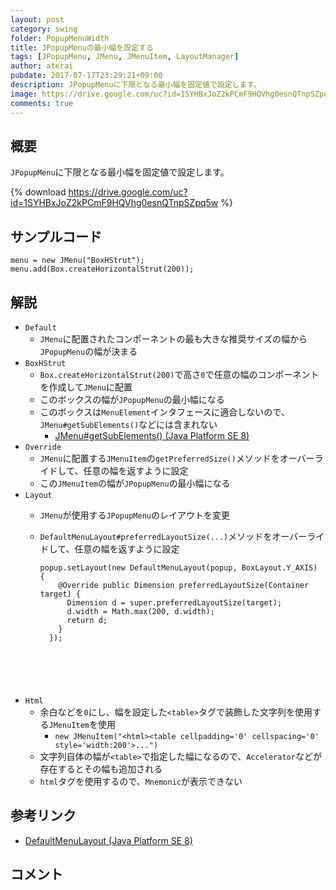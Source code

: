 ```yaml
---
layout: post
category: swing
folder: PopupMenuWidth
title: JPopupMenuの最小幅を設定する
tags: [JPopupMenu, JMenu, JMenuItem, LayoutManager]
author: aterai
pubdate: 2017-07-17T23:29:21+09:00
description: JPopupMenuに下限となる最小幅を固定値で設定します。
image: https://drive.google.com/uc?id=1SYHBxJoZ2kPCmF9HQVhg0esnQTnpSZpq5w
comments: true
---
```

## 概要
`JPopupMenu`に下限となる最小幅を固定値で設定します。

{% download https://drive.google.com/uc?id=1SYHBxJoZ2kPCmF9HQVhg0esnQTnpSZpq5w %}

## サンプルコード
<pre class="prettyprint"><code>menu = new JMenu("BoxHStrut");
menu.add(Box.createHorizontalStrut(200));
</code></pre>

## 解説
- `Default`
    - `JMenu`に配置されたコンポーネントの最も大きな推奨サイズの幅から`JPopupMenu`の幅が決まる
- `BoxHStrut`
    - `Box.createHorizontalStrut(200)`で高さ`0`で任意の幅のコンポーネントを作成して`JMenu`に配置
    - このボックスの幅が`JPopupMenu`の最小幅になる
    - このボックスは`MenuElement`インタフェースに適合しないので、`JMenu#getSubElements()`などには含まれない
        - [JMenu#getSubElements() (Java Platform SE 8)](https://docs.oracle.com/javase/jp/8/docs/api/javax/swing/JMenu.html#getSubElements--)
- `Override`
    - `JMenu`に配置する`JMenuItem`の`getPreferredSize()`メソッドをオーバーライドして、任意の幅を返すように設定
    - この`JMenuItem`の幅が`JPopupMenu`の最小幅になる
- `Layout`
    - `JMenu`が使用する`JPopupMenu`のレイアウトを変更
    - `DefaultMenuLayout#preferredLayoutSize(...)`メソッドをオーバーライドして、任意の幅を返すように設定
        
        <pre class="prettyprint"><code>popup.setLayout(new DefaultMenuLayout(popup, BoxLayout.Y_AXIS) {
          @Override public Dimension preferredLayoutSize(Container target) {
            Dimension d = super.preferredLayoutSize(target);
            d.width = Math.max(200, d.width);
            return d;
          }
        });
</code></pre>
- `Html`
    - 余白などを`0`にし、幅を設定した`<table>`タグで装飾した文字列を使用する`JMenuItem`を使用
        - `new JMenuItem("<html><table cellpadding='0' cellspacing='0' style='width:200'>...")`
    - 文字列自体の幅が`<table>`で指定した幅になるので、`Accelerator`などが存在するとその幅も追加される
    - `html`タグを使用するので、`Mnemonic`が表示できない

<!-- dummy comment line for breaking list -->

## 参考リンク
- [DefaultMenuLayout (Java Platform SE 8)](https://docs.oracle.com/javase/jp/8/docs/api/javax/swing/plaf/basic/DefaultMenuLayout.html)

<!-- dummy comment line for breaking list -->

## コメント
